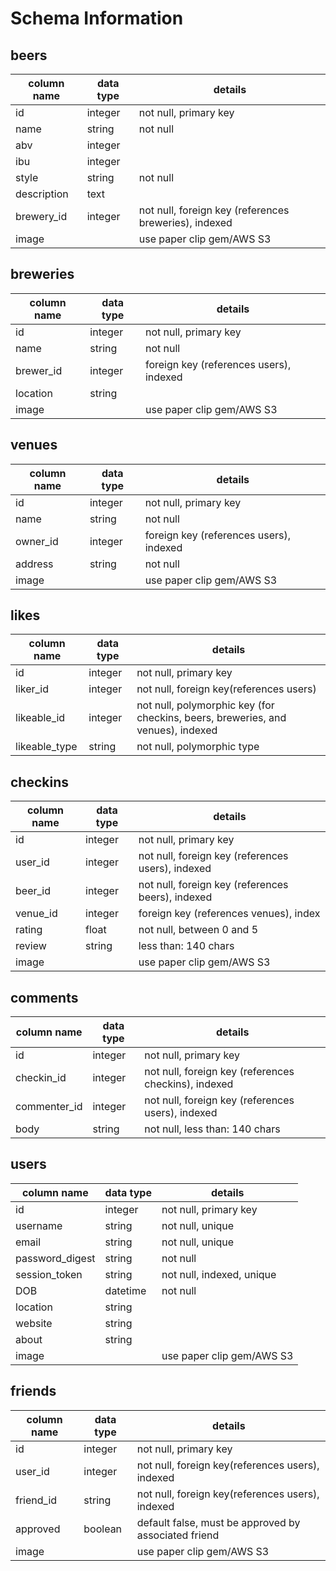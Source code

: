# Schema Information

## beers
column name | data type | details
------------|-----------|-----------------------
id          | integer   | not null, primary key
name        | string    | not null
abv         | integer   |
ibu         | integer   |
style       | string    | not null
description | text      |
brewery_id  | integer   | not null, foreign key (references breweries), indexed
image       |           | use paper clip gem/AWS S3

## breweries
column name | data type | details
------------|-----------|-----------------------
id          | integer   | not null, primary key
name        | string    | not null
brewer_id   | integer   | foreign key (references users), indexed
location    | string    |
image       |           | use paper clip gem/AWS S3

## venues
column name | data type | details
------------|-----------|-----------------------
id          | integer   | not null, primary key
name        | string    | not null
owner_id    | integer   | foreign key (references users), indexed
address     | string    | not null
image       |           | use paper clip gem/AWS S3

## likes
column name   | data type | details
--------------|-----------|-----------------------
id            | integer   | not null, primary key
liker_id      | integer   | not null, foreign key(references users)
likeable_id   | integer   | not null, polymorphic key (for checkins, beers, breweries, and venues), indexed
likeable_type | string    | not null, polymorphic type


## checkins
column name   | data type | details
--------------|-----------|-----------------------
id            | integer   | not null, primary key
user_id       | integer   | not null, foreign key (references users), indexed
beer_id       | integer   | not null, foreign key (references beers), indexed
venue_id      | integer   | foreign key (references venues), index
rating        | float     | not null, between 0 and 5
review        | string    | less than: 140 chars
image         |           | use paper clip gem/AWS S3

## comments
column name   | data type | details
--------------|-----------|-----------------------
id            | integer   | not null, primary key
checkin_id    | integer   | not null, foreign key (references checkins), indexed
commenter_id  | integer   | not null, foreign key (references users), indexed
body          | string    | not null, less than: 140 chars

## users
column name     | data type | details
----------------|-----------|-----------------------
id              | integer   | not null, primary key
username        | string    | not null, unique
email           | string    | not null, unique
password_digest | string    | not null
session_token   | string    | not null, indexed, unique
DOB             | datetime  | not null
location        | string    |
website         | string    |
about           | string    |    
image           |           | use paper clip gem/AWS S3

## friends
column name | data type | details
------------|-----------|-----------------------
id          | integer   | not null, primary key
user_id     | integer   | not null, foreign key(references users), indexed
friend_id   | string    | not null, foreign key(references users), indexed
approved    | boolean   | default false, must be approved by associated friend
image       |           | use paper clip gem/AWS S3
